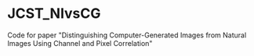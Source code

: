 # JCST_NIvsCG
Code for paper "Distinguishing Computer-Generated Images from Natural Images Using Channel and Pixel Correlation"
